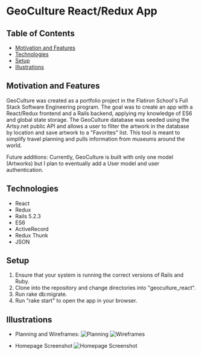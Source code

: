 # GeoCulture React/Redux App

## Table of Contents
* [Motivation and Features](#movtivation-and-features)
* [Technologies](#Technologies)
* [Setup](#Setup)
* [Illustrations](#Illustrations)

## Motivation and Features
GeoCulture was created as a portfolio project in the Flatiron School's Full Stack Software Engineering program.  The goal was to create an app with a React/Redux frontend and a Rails backend, applying my knowledge of ES6 and global state storage. The GeoCulture database was seeded using the Artsy.net public API and allows a user to filter the artwork in the database by location and save artwork to a "Favorites" list. This tool is meant to simplify travel planning and pulls information from museums around the world.

Future additions: Currently, GeoCulture is built with only one model (Artworks) but I plan to eventually add a User model and user authentication.

## Technologies

* React
* Redux
* Rails 5.2.3
* ES6
* ActiveRecord
* Redux Thunk
* JSON


## Setup

1. Ensure that your system is running the correct versions of Rails and Ruby.
2. Clone into the repository and change directories into "geoculture_react".
3. Run rake db:migrate.
4. Run "rake start" to open the app in your browser.

## Illustrations

* Planning and Wireframes:
![Planning](https://i.imgur.com/ZISHwb1.jpg)
![Wireframes](https://i.imgur.com/z9OXqKH.png)

* Homepage Screenshot
![Homepage Screenshot](https://i.imgur.com/DKotuE8.png)
